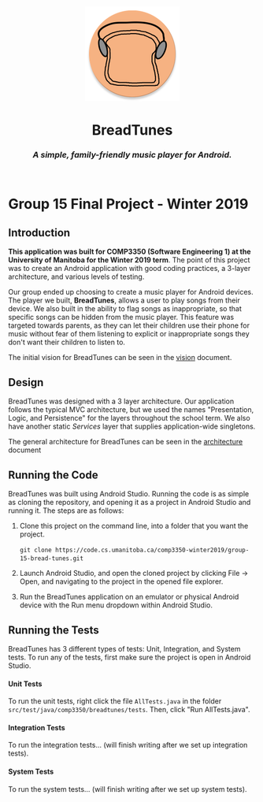 <div align="center">
    <img alt="BreadTunes Logo" src="Images/breadtunes.png" />
</div>
<div align="center">
    <h1>BreadTunes</h1>
    <h3><i>A simple, family-friendly music player for Android.</i></h3>
</div>
<br/>


# Group 15 Final Project - Winter 2019

## Introduction

**This application was built for COMP3350 (Software Engineering 1) at the University of Manitoba for the Winter 2019 term**. The point of this project was to create an Android application with good coding practices, a 3-layer architecture, and various levels of testing.

Our group ended up choosing to create a music player for Android devices. The player we built, **BreadTunes**, allows a user to play songs from their device. We also built in the ability to flag songs as inappropriate, so that specific songs can be hidden from the music player. This feature was targeted towards parents, as they can let their children use their phone for music without fear of them listening to explicit or inappropriate songs they don't want their children to listen to.

The initial vision for BreadTunes can be seen in the [vision](Documents/VISION.md) document.

## Design

BreadTunes was designed with a 3 layer architecture. Our application follows the typical MVC architecture, but we used the names "Presentation, Logic, and Persistence" for the layers throughout the school term. We also have another static _Services_ layer that supplies application-wide singletons.

The general architecture for BreadTunes can be seen in the [architecture](Documents/Architecture.pdf) document

## Running the Code

BreadTunes was built using Android Studio. Running the code is as simple as cloning the repository, and opening it as a project in Android Studio and running it. The steps are as follows:

1. Clone this project on the command line, into a folder that you want the project.

   `git clone https://code.cs.umanitoba.ca/comp3350-winter2019/group-15-bread-tunes.git`

2. Launch Android Studio, and open the cloned project by clicking File -> Open, and navigating to the project in the opened file explorer.

3. Run the BreadTunes application on an emulator or physical Android device with the Run menu dropdown within Android Studio.

## Running the Tests

BreadTunes has 3 different types of tests: Unit, Integration, and System tests. To run any of the tests, first make sure the project is open in Android Studio.

#### Unit Tests

To run the unit tests, right click the file `AllTests.java` in the folder `src/test/java/comp3350/breadtunes/tests`. Then, click "Run AllTests.java".

#### Integration Tests

To run the integration tests... (will finish writing after we set up integration tests).

#### System Tests

To run the system tests... (will finish writing after we set up system tests).